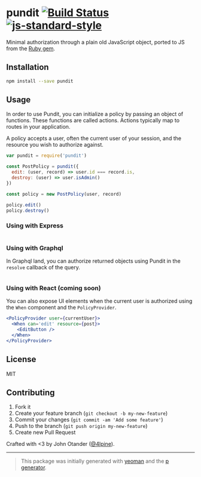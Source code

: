 # pundit [![Build Status](https://secure.travis-ci.org/johnotander/pundit.svg?branch=master)](https://travis-ci.org/johnotander/pundit) [![js-standard-style](https://img.shields.io/badge/code%20style-standard-brightgreen.svg?style=flat)](https://github.com/feross/standard)

Minimal authorization through a plain old JavaScript object, ported to JS from the [Ruby gem](https://github.com/varvet/pundit).

## Installation

```bash
npm install --save pundit
```

## Usage

In order to use Pundit, you can initialize a policy by passing an object of functions.
These functions are called actions.
Actions typically map to routes in your application.

A policy accepts a user, often the current user of your session, and the resource you wish to authorize against.

```javascript
var pundit = require('pundit')

const PostPolicy = pundit({
  edit: (user, record) => user.id === record.is,
  destroy: (user) => user.isAdmin()
})

const policy = new PostPolicy(user, record)

policy.edit()
policy.destroy()
```

### Using with Express

```js

```

### Using with Graphql

In Graphql land, you can authorize returned objects using Pundit in the `resolve` callback of the query.

```js

```

### Using with React (coming soon)

You can also expose UI elements when the current user is authorized using the `When` component and the `PolicyProvider`.

```jsx
<PolicyProvider user={currentUser}>
  <When can='edit' resource={post}>
    <EditButton />
  </When>
</PolicyProvider>
```

## License

MIT

## Contributing

1. Fork it
2. Create your feature branch (`git checkout -b my-new-feature`)
3. Commit your changes (`git commit -am 'Add some feature'`)
4. Push to the branch (`git push origin my-new-feature`)
5. Create new Pull Request

Crafted with <3 by John Otander ([@4lpine](https://twitter.com/4lpine)).

***

> This package was initially generated with [yeoman](http://yeoman.io) and the [p generator](https://github.com/johnotander/generator-p.git).
